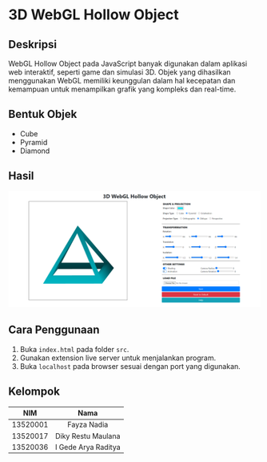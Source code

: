 # 3D WebGL Hollow Object

## Deskripsi
WebGL Hollow Object pada JavaScript banyak digunakan dalam aplikasi web interaktif, seperti game dan simulasi 3D. Objek yang dihasilkan menggunakan WebGL memiliki keunggulan dalam hal kecepatan dan kemampuan untuk menampilkan grafik yang kompleks dan real-time.

## Bentuk Objek
- Cube
- Pyramid
- Diamond

## Hasil
![Tampilan web](./image/sample.png)

## Cara Penggunaan
1. Buka `index.html` pada folder `src`.
2. Gunakan extension live server untuk menjalankan program.
3. Buka `localhost` pada browser sesuai dengan port yang digunakan.

## Kelompok
|    NIM    |          Nama          |
| :-------: | :--------------------: |
| 13520001  | Fayza Nadia            |
| 13520017  | Diky Restu Maulana     |
| 13520036  | I Gede Arya Raditya    |
